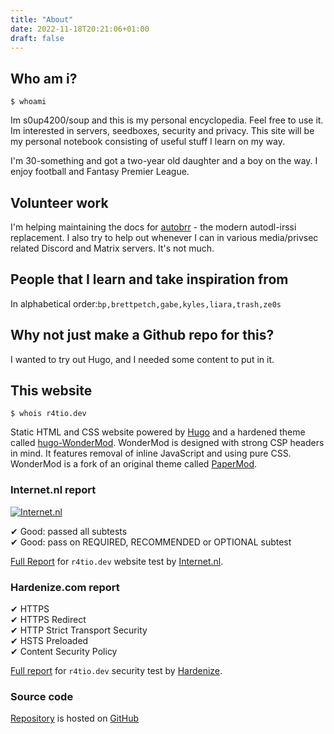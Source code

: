 ```yaml
---
title: "About"
date: 2022-11-18T20:21:06+01:00
draft: false
---
```


## Who am i?

`$ whoami`

Im s0up4200/soup and this is my personal encyclopedia. Feel free to use it.
Im interested in servers, seedboxes, security and privacy. This site will be my personal notebook consisting of useful stuff I learn on my way.

I'm 30-something and got a two-year old daughter and a boy on the way.
I enjoy football and Fantasy Premier League.

## Volunteer work

I'm helping maintaining the docs for [autobrr](https://autobrr.com) - the modern autodl-irssi replacement.
I also try to help out whenever I can in various media/privsec related Discord and Matrix servers. It's not much.

## People that I learn and take inspiration from

In alphabetical order:`bp,brettpetch,gabe,kyles,liara,trash,ze0s`

## Why not just make a Github repo for this?

I wanted to try out Hugo, and I needed some content to put in it.

## This website

`$ whois r4tio.dev`

Static HTML and CSS website powered by [Hugo](https://gohugo.io/) and a hardened theme called [hugo-WonderMod](https://github.com/Wonderfall/hugo-WonderMod). WonderMod is designed with strong CSP headers in mind. It features removal of inline JavaScript and using pure CSS. WonderMod is a fork of an original theme called [PaperMod](https://github.com/adityatelange/hugo-PaperMod).

### Internet.nl report

[![Internet.nl](/images/embed-badge-websitetest.svg)](https://internet.nl)

✔ Good: passed all subtests  
✔ Good: pass on REQUIRED, RECOMMENDED or OPTIONAL subtest

[Full Report](https://internet.nl/site/r4tio.dev/1780753/) for `r4tio.dev` website test by [Internet.nl](https://internet.nl).

### Hardenize.com report

 ✔ HTTPS  
 ✔ HTTPS Redirect  
 ✔ HTTP Strict Transport Security  
 ✔ HSTS Preloaded  
 ✔ Content Security Policy

[Full report](https://www.hardenize.com/report/r4tio.dev/1668859478) for `r4tio.dev` security test by [Hardenize](https://hardenize.com).

### Source code

[Repository](https://github.com/s0up4200/r4tio.dev/) is hosted on [GitHub](https://github.com)
